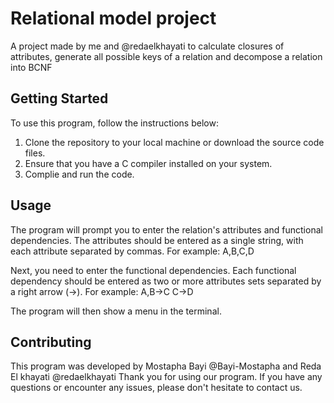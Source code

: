 # Relational model project
A project made by me and @redaelkhayati to calculate closures of attributes, generate all possible keys of a relation and decompose a relation into BCNF

## Getting Started

To use this program, follow the instructions below:

1. Clone the repository to your local machine or download the source code files.
2. Ensure that you have a C compiler installed on your system.
3. Complie and run the code.

## Usage

The program will prompt you to enter the relation's attributes and functional dependencies. The attributes should be entered as a single string, with each attribute separated by commas. For example: A,B,C,D

Next, you need to enter the functional dependencies. Each functional dependency should be entered as two or more attributes sets separated by a right arrow (->). For example:
A,B->C
C->D

The program will then show a menu in the terminal.

## Contributing

This program was developed by Mostapha Bayi @Bayi-Mostapha and Reda El khayati @redaelkhayati
Thank you for using our program. If you have any questions or encounter any issues, please don't hesitate to contact us.
